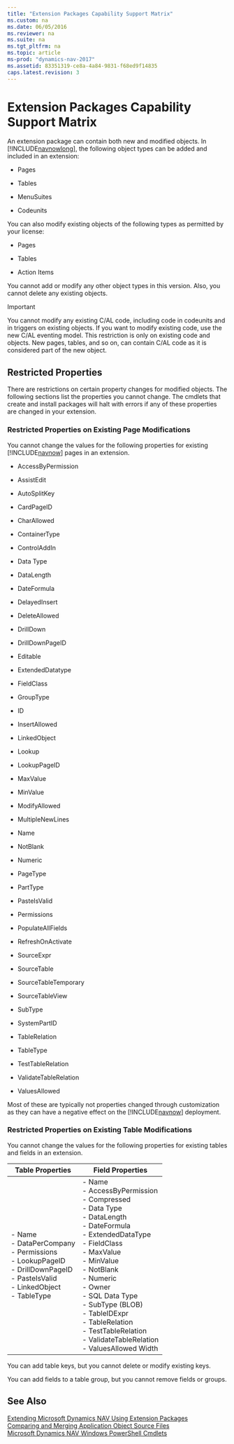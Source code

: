 ```yaml
---
title: "Extension Packages Capability Support Matrix"
ms.custom: na
ms.date: 06/05/2016
ms.reviewer: na
ms.suite: na
ms.tgt_pltfrm: na
ms.topic: article
ms-prod: "dynamics-nav-2017"
ms.assetid: 83351319-ce8a-4a84-9831-f68ed9f14835
caps.latest.revision: 3
---
```

# Extension Packages Capability Support Matrix
An extension package can contain both new and modified objects. In [!INCLUDE[navnowlong](includes/navnowlong_md.md)], the following object types can be added and included in an extension:  
  
-   Pages  
  
-   Tables  
  
-   MenuSuites  
  
-   Codeunits  
  
 You can also modify existing objects of the following types as permitted by your license:  
  
-   Pages  
  
-   Tables  
  
-   Action Items  
  
 You cannot add or modify any other object types in this version. Also, you cannot delete any existing objects.  
  
> [!IMPORTANT]  
>  You cannot modify any existing C\/AL code, including code in codeunits and in triggers on existing objects. If you want to modify existing code, use the new C\/AL eventing model. This restriction is only on existing code and objects. New pages, tables, and so on, can contain C\/AL code as it is considered part of the new object.  
  
## Restricted Properties  
 There are restrictions on certain property changes for modified objects. The following sections list the properties you cannot change. The cmdlets that create and install packages will halt with errors if any of these properties are changed in your extension.  
  
### Restricted Properties on Existing Page Modifications  
 You cannot change the values for the following properties for existing [!INCLUDE[navnow](includes/navnow_md.md)] pages in an extension.  
  
-   AccessByPermission  
  
-   AssistEdit  
  
-   AutoSplitKey  
  
-   CardPageID  
  
-   CharAllowed  
  
-   ContainerType  
  
-   ControlAddIn  
  
-   Data Type  
  
-   DataLength  
  
-   DateFormula  
  
-   DelayedInsert  
  
-   DeleteAllowed  
  
-   DrillDown  
  
-   DrillDownPageID  
  
-   Editable  
  
-   ExtendedDatatype  
  
-   FieldClass  
  
-   GroupType  
  
-   ID  
  
-   InsertAllowed  
  
-   LinkedObject  
  
-   Lookup  
  
-   LookupPageID  
  
-   MaxValue  
  
-   MinValue  
  
-   ModifyAllowed  
  
-   MultipleNewLines  
  
-   Name  
  
-   NotBlank  
  
-   Numeric  
  
-   PageType  
  
-   PartType  
  
-   PasteIsValid  
  
-   Permissions  
  
-   PopulateAllFields  
  
-   RefreshOnActivate  
  
-   SourceExpr  
  
-   SourceTable  
  
-   SourceTableTemporary  
  
-   SourceTableView  
  
-   SubType  
  
-   SystemPartID  
  
-   TableRelation  
  
-   TableType  
  
-   TestTableRelation  
  
-   ValidateTableRelation  
  
-   ValuesAllowed  
  
 Most of these are typically not properties changed through customization as they can have a negative effect on the [!INCLUDE[navnow](includes/navnow_md.md)] deployment.  
  
### Restricted Properties on Existing Table Modifications  
 You cannot change the values for the following properties for existing tables and fields in an extension.  
  
|Table Properties|Field Properties|  
|----------------------|----------------------|  
|-   Name<br />-   DataPerCompany<br />-   Permissions<br />-   LookupPageID<br />-   DrillDownPageID<br />-   PasteIsValid<br />-   LinkedObject<br />-   TableType|-   Name<br />-   AccessByPermission<br />-   Compressed<br />-   Data Type<br />-   DataLength<br />-   DateFormula<br />-   ExtendedDataType<br />-   FieldClass<br />-   MaxValue<br />-   MinValue<br />-   NotBlank<br />-   Numeric<br />-   Owner<br />-   SQL Data Type<br />-   SubType \(BLOB\)<br />-   TableIDExpr<br />-   TableRelation<br />-   TestTableRelation<br />-   ValidateTableRelation<br />-   ValuesAllowed Width|  
  
 You can add table keys, but you cannot delete or modify existing keys.  
  
 You can add fields to a table group, but you cannot remove fields or groups.  
  
## See Also  
 [Extending Microsoft Dynamics NAV Using Extension Packages](Extending-Microsoft-Dynamics-NAV-Using-Extension-Packages.md)   
 [Comparing and Merging Application Object Source Files](Comparing-and-Merging-Application-Object-Source-Files.md)   
 [Microsoft Dynamics NAV Windows PowerShell Cmdlets](Microsoft-Dynamics-NAV-Windows-PowerShell-Cmdlets.md)